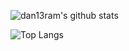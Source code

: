 ![dan13ram's github stats](https://github-readme-stats.vercel.app/api?username=cuonghx1108&show_icons=true&theme=gotham&count_private=true)

![Top Langs](https://github-readme-stats.vercel.app/api/top-langs/?username=cuonghx1108&layout=compact&langs_count=6&theme=gotham)

